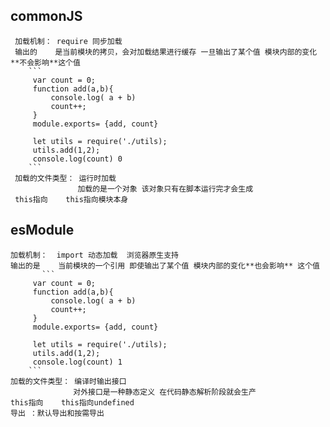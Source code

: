 ## commonJS

     加载机制： require 同步加载
     输出的    是当前模块的拷贝，会对加载结果进行缓存 一旦输出了某个值 模块内部的变化**不会影响**这个值
        ```
         var count = 0;
         function add(a,b){
             console.log( a + b)
             count++;
         }
         module.exports= {add, count}

         let utils = require('./utils);
         utils.add(1,2);
         console.log(count) 0
        ```
     加载的文件类型： 运行时加载
                   加载的是一个对象 该对象只有在脚本运行完才会生成
     this指向    this指向模块本身

## esModule

    加载机制：  import 动态加载  浏览器原生支持
    输出的是    当前模块的一个引用 即使输出了某个值 模块内部的变化**也会影响** 这个值
           ```
         var count = 0;
         function add(a,b){
             console.log( a + b)
             count++;
         }
         module.exports= {add, count}

         let utils = require('./utils);
         utils.add(1,2);
         console.log(count) 1
        ```
    加载的文件类型： 编译时输出接口
                  对外接口是一种静态定义 在代码静态解析阶段就会生产
    this指向    this指向undefined
    导出 ：默认导出和按需导出
